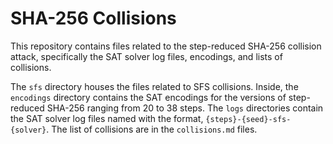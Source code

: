 # SHA-256 Collisions

This repository contains files related to the step-reduced SHA-256 collision
attack, specifically the SAT solver log files, encodings, and lists of
collisions.

The `sfs` directory houses the files related to SFS collisions. Inside, the
`encodings` directory contains the SAT encodings for the versions of
step-reduced SHA-256 ranging from 20 to 38 steps. The `logs` directories contain
the SAT solver log files named with the format,
`{steps}-{seed}-sfs-{solver}`. The list of collisions are in the `collisions.md`
files.
